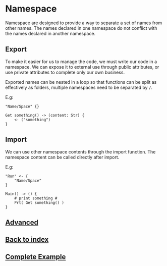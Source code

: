 # Namespace
Namespace are designed to provide a way to separate a set of names from other names. The names declared in one namespace do not conflict with the names declared in another namespace.

## Export
To make it easier for us to manage the code, we must write our code in a namespace. We can expose it to external use through public attributes, or use private attributes to complete only our own business.

Exported names can be nested in a loop so that functions can be split as effectively as folders, multiple namespaces need to be separated by `/`.

E.g:
```
"Name/Space" {}

Get something() -> (content: Str) {
    <- ("something")
}
```
## Import
We can use other namespace contents through the import function. The namespace content can be called directly after import.


E.g:
```
"Run" <- { 
    "Name/Space" 
}

Main() -> () {
    # print something #
    Prt( Get something() )
}
```

## [Advanced](./control-type.md)
## [Back to index](./introduction.md)
## [Complete Example](../example.xs)